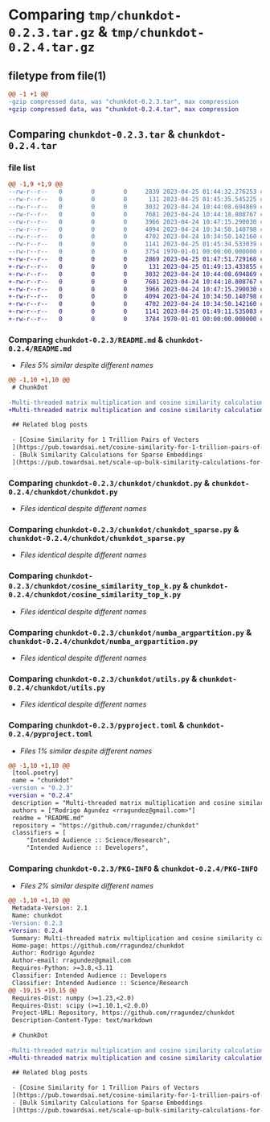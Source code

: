 # Comparing `tmp/chunkdot-0.2.3.tar.gz` & `tmp/chunkdot-0.2.4.tar.gz`

## filetype from file(1)

```diff
@@ -1 +1 @@
-gzip compressed data, was "chunkdot-0.2.3.tar", max compression
+gzip compressed data, was "chunkdot-0.2.4.tar", max compression
```

## Comparing `chunkdot-0.2.3.tar` & `chunkdot-0.2.4.tar`

### file list

```diff
@@ -1,9 +1,9 @@
--rw-r--r--   0        0        0     2839 2023-04-25 01:44:32.276253 chunkdot-0.2.3/README.md
--rw-r--r--   0        0        0      131 2023-04-25 01:45:35.545225 chunkdot-0.2.3/chunkdot/__init__.py
--rw-r--r--   0        0        0     3032 2023-04-24 10:44:08.694869 chunkdot-0.2.3/chunkdot/chunkdot.py
--rw-r--r--   0        0        0     7681 2023-04-24 10:44:18.808767 chunkdot-0.2.3/chunkdot/chunkdot_sparse.py
--rw-r--r--   0        0        0     3966 2023-04-24 10:47:15.290030 chunkdot-0.2.3/chunkdot/cosine_similarity_top_k.py
--rw-r--r--   0        0        0     4094 2023-04-24 10:34:50.140798 chunkdot-0.2.3/chunkdot/numba_argpartition.py
--rw-r--r--   0        0        0     4702 2023-04-24 10:34:50.142160 chunkdot-0.2.3/chunkdot/utils.py
--rw-r--r--   0        0        0     1141 2023-04-25 01:45:34.533039 chunkdot-0.2.3/pyproject.toml
--rw-r--r--   0        0        0     3754 1970-01-01 00:00:00.000000 chunkdot-0.2.3/PKG-INFO
+-rw-r--r--   0        0        0     2869 2023-04-25 01:47:51.729168 chunkdot-0.2.4/README.md
+-rw-r--r--   0        0        0      131 2023-04-25 01:49:13.433855 chunkdot-0.2.4/chunkdot/__init__.py
+-rw-r--r--   0        0        0     3032 2023-04-24 10:44:08.694869 chunkdot-0.2.4/chunkdot/chunkdot.py
+-rw-r--r--   0        0        0     7681 2023-04-24 10:44:18.808767 chunkdot-0.2.4/chunkdot/chunkdot_sparse.py
+-rw-r--r--   0        0        0     3966 2023-04-24 10:47:15.290030 chunkdot-0.2.4/chunkdot/cosine_similarity_top_k.py
+-rw-r--r--   0        0        0     4094 2023-04-24 10:34:50.140798 chunkdot-0.2.4/chunkdot/numba_argpartition.py
+-rw-r--r--   0        0        0     4702 2023-04-24 10:34:50.142160 chunkdot-0.2.4/chunkdot/utils.py
+-rw-r--r--   0        0        0     1141 2023-04-25 01:49:11.535003 chunkdot-0.2.4/pyproject.toml
+-rw-r--r--   0        0        0     3784 1970-01-01 00:00:00.000000 chunkdot-0.2.4/PKG-INFO
```

### Comparing `chunkdot-0.2.3/README.md` & `chunkdot-0.2.4/README.md`

 * *Files 5% similar despite different names*

```diff
@@ -1,10 +1,10 @@
 # ChunkDot
 
-Multi-threaded matrix multiplication and cosine similarity calculations. Appropriate for calculating the K most similar items for a large number of items by chunking the item matrix representation (embeddings) and using Numba to accelerate the calculations.
+Multi-threaded matrix multiplication and cosine similarity calculations for dense and sparse matrices. Appropriate for calculating the K most similar items for a large number of items by chunking the item matrix representation (embeddings) and using Numba to accelerate the calculations.
 
 ## Related blog posts
 
 - [Cosine Similarity for 1 Trillion Pairs of Vectors
 ](https://pub.towardsai.net/cosine-similarity-for-1-trillion-pairs-of-vectors-11f6a1ed6458)
 - [Bulk Similarity Calculations for Sparse Embeddings
 ](https://pub.towardsai.net/scale-up-bulk-similarity-calculations-for-sparse-embeddings-fb3ecb624727)
```

### Comparing `chunkdot-0.2.3/chunkdot/chunkdot.py` & `chunkdot-0.2.4/chunkdot/chunkdot.py`

 * *Files identical despite different names*

### Comparing `chunkdot-0.2.3/chunkdot/chunkdot_sparse.py` & `chunkdot-0.2.4/chunkdot/chunkdot_sparse.py`

 * *Files identical despite different names*

### Comparing `chunkdot-0.2.3/chunkdot/cosine_similarity_top_k.py` & `chunkdot-0.2.4/chunkdot/cosine_similarity_top_k.py`

 * *Files identical despite different names*

### Comparing `chunkdot-0.2.3/chunkdot/numba_argpartition.py` & `chunkdot-0.2.4/chunkdot/numba_argpartition.py`

 * *Files identical despite different names*

### Comparing `chunkdot-0.2.3/chunkdot/utils.py` & `chunkdot-0.2.4/chunkdot/utils.py`

 * *Files identical despite different names*

### Comparing `chunkdot-0.2.3/pyproject.toml` & `chunkdot-0.2.4/pyproject.toml`

 * *Files 1% similar despite different names*

```diff
@@ -1,10 +1,10 @@
 [tool.poetry]
 name = "chunkdot"
-version = "0.2.3"
+version = "0.2.4"
 description = "Multi-threaded matrix multiplication and cosine similarity calculations."
 authors = ["Rodrigo Agundez <rragundez@gmail.com>"]
 readme = "README.md"
 repository = "https://github.com/rragundez/chunkdot"
 classifiers = [
     "Intended Audience :: Science/Research",
     "Intended Audience :: Developers",
```

### Comparing `chunkdot-0.2.3/PKG-INFO` & `chunkdot-0.2.4/PKG-INFO`

 * *Files 2% similar despite different names*

```diff
@@ -1,10 +1,10 @@
 Metadata-Version: 2.1
 Name: chunkdot
-Version: 0.2.3
+Version: 0.2.4
 Summary: Multi-threaded matrix multiplication and cosine similarity calculations.
 Home-page: https://github.com/rragundez/chunkdot
 Author: Rodrigo Agundez
 Author-email: rragundez@gmail.com
 Requires-Python: >=3.8,<3.11
 Classifier: Intended Audience :: Developers
 Classifier: Intended Audience :: Science/Research
@@ -19,15 +19,15 @@
 Requires-Dist: numpy (>=1.23,<2.0)
 Requires-Dist: scipy (>=1.10.1,<2.0.0)
 Project-URL: Repository, https://github.com/rragundez/chunkdot
 Description-Content-Type: text/markdown
 
 # ChunkDot
 
-Multi-threaded matrix multiplication and cosine similarity calculations. Appropriate for calculating the K most similar items for a large number of items by chunking the item matrix representation (embeddings) and using Numba to accelerate the calculations.
+Multi-threaded matrix multiplication and cosine similarity calculations for dense and sparse matrices. Appropriate for calculating the K most similar items for a large number of items by chunking the item matrix representation (embeddings) and using Numba to accelerate the calculations.
 
 ## Related blog posts
 
 - [Cosine Similarity for 1 Trillion Pairs of Vectors
 ](https://pub.towardsai.net/cosine-similarity-for-1-trillion-pairs-of-vectors-11f6a1ed6458)
 - [Bulk Similarity Calculations for Sparse Embeddings
 ](https://pub.towardsai.net/scale-up-bulk-similarity-calculations-for-sparse-embeddings-fb3ecb624727)
```

